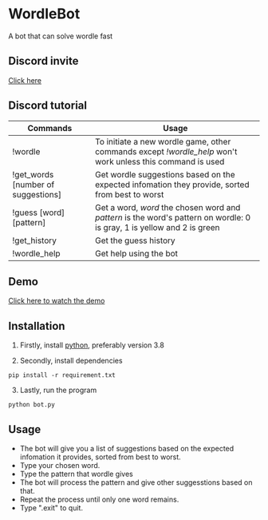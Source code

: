 # WordleBot
A bot that can solve wordle fast

## Discord invite
[Click here](https://discord.com/oauth2/authorize?client_id=941982914541916200&permissions=377957174272&scope=bot)

## Discord tutorial
| Commands                                                      | Usage                          |
|---------------------------------------------------------------|--------------------------------|
| !wordle         | To initiate a new wordle game, other commands except *!wordle_help* won't work unless this command is used |
| !get_words \[number of suggestions\] | Get wordle suggestions based on the expected infomation they provide, sorted from best to worst  |
| !guess \[word\] \[pattern\]      | Get a word, *word* the chosen word and *pattern* is the word's pattern on wordle: 0 is gray, 1 is yellow and 2 is green |
| !get_history          | Get the guess history |
| !wordle_help          | Get help using the bot |

## Demo
[Click here to watch the demo](https://www.youtube.com/watch?v=YCPlbhvTXLg)

## Installation
1. Firstly, install [python](https://www.python.org/downloads/), preferably version 3.8

2. Secondly, install dependencies
```
pip install -r requirement.txt
```

3. Lastly, run the program
```
python bot.py
```

## Usage
- The bot will give you a list of suggestions based on the expected infomation it provides, sorted from best to worst.
- Type your chosen word.
- Type the pattern that wordle gives
- The bot will process the pattern and give other suggesstions based on that.
- Repeat the process until only one word remains.
- Type ".exit" to quit.
